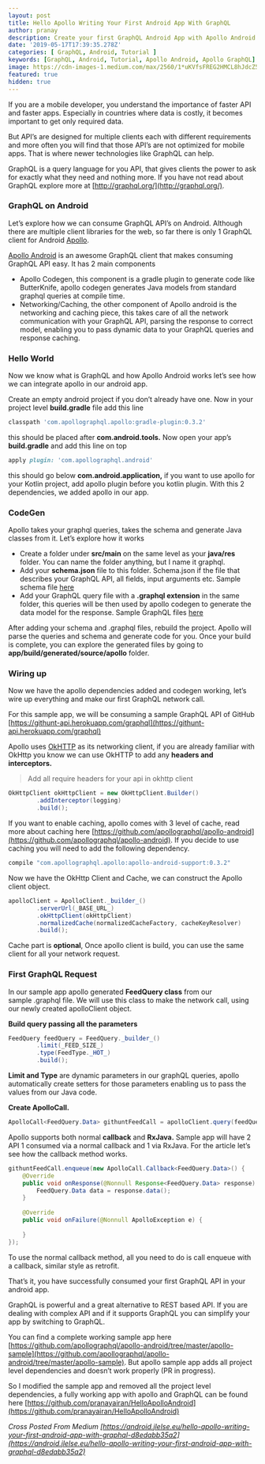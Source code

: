 ```yaml
---
layout: post
title: Hello Apollo Writing Your First Android App With GraphQL
author: pranay
description: Create your first GraphQL Android App with Apollo Android and explore how GrahQL can make your app fast.
date: '2019-05-17T17:39:35.278Z'
categories: [ GraphQL, Android, Tutorial ]
keywords: [GraphQL, Android, Tutorial, Apollo Android, Apollo GraphQL]
image: https://cdn-images-1.medium.com/max/2560/1*uKVfsFREG2HMCL8hJdcZ5Q.jpeg
featured: true
hidden: true
---
```


If you are a mobile developer, you understand the importance of faster API and faster apps. Especially in countries where data is costly, it becomes important to get only required data.

But API’s are designed for multiple clients each with different requirements and more often you will find that those API’s are not optimized for mobile apps. That is where newer technologies like GraphQL can help.

GraphQL is a query language for you API, that gives clients the power to ask for exactly what they need and nothing more. If you have not read about GraphQL explore more at [http://graphql.org/](http://graphql.org/).

### **GraphQL on Android**

Let’s explore how we can consume GraphQL API’s on Android. Although there are multiple client libraries for the web, so far there is only 1 GraphQL client for Android [Apollo](https://github.com/apollographql/apollo-android).

[Apollo Android](https://github.com/apollographql/apollo-android) is an awesome GraphQL client that makes consuming GraphQL API easy. It has 2 main components

*   Apollo Codegen, this component is a gradle plugin to generate code like ButterKnife, apollo codegen generates Java models from standard graphql queries at compile time.
*   Networking/Caching, the other component of Apollo android is the networking and caching piece, this takes care of all the network communication with your GraphQL API, parsing the response to correct model, enabling you to pass dynamic data to your GraphQL queries and response caching.

### Hello World

Now we know what is GraphQL and how Apollo Android works let’s see how we can integrate apollo in our android app.

Create an empty android project if you don’t already have one. Now in your project level **build.gradle** file add this line

```ruby
classpath 'com.apollographql.apollo:gradle-plugin:0.3.2'
```

this should be placed after **com.android.tools.** Now open your app’s **build.gradle** and add this line on top

```ruby
apply plugin: 'com.apollographql.android'
```

this should go below **com.android.application,** if you want to use apollo for your Kotlin project, add apollo plugin before you kotlin plugin. With this 2 dependencies, we added apollo in our app.

### **CodeGen**

Apollo takes your graphql queries, takes the schema and generate Java classes from it. Let’s explore how it works

*   Create a folder under **src/main** on the same level as your **java/res** folder. You can name the folder anything, but I name it graphql.
*   Add your **schema.json** file to this folder. Schema.json if the file that describes your GraphQL API, all fields, input arguments etc. Sample schema file [here](https://github.com/apollographql/apollo-android/blob/master/apollo-sample/src/main/graphql/com/apollographql/apollo/sample/schema.json)
*   Add your GraphQL query file with a **.graphql extension** in the same folder, this queries will be then used by apollo codegen to generate the data model for the response. Sample GraphQL files [here](https://github.com/apollographql/apollo-android/blob/master/apollo-sample/src/main/graphql/com/apollographql/apollo/sample/GithuntFeedQuery.graphql)

After adding your schema and .graphql files, rebuild the project. Apollo will parse the queries and schema and generate code for you. Once your build is complete, you can explore the generated files by going to **app/build/generated/source/apollo** folder.

### Wiring up

Now we have the apollo dependencies added and codegen working, let’s wire up everything and make our first GraphQL network call.

For this sample app, we will be consuming a sample GraphQL API of GitHub [https://githunt-api.herokuapp.com/graphql](https://githunt-api.herokuapp.com/graphql)

Apollo uses [OkHTTP](http://square.github.io/okhttp/) as its networking client, if you are already familiar with OkHttp you know we can use OkHTTP to add any **headers and interceptors.**

> Add all require headers for your api in okhttp client

```java
OkHttpClient okHttpClient = new OkHttpClient.Builder()  
        .addInterceptor(logging)  
        .build();
```

If you want to enable caching, apollo comes with 3 level of cache, read more about caching here [https://github.com/apollographql/apollo-android](https://github.com/apollographql/apollo-android). If you decide to use caching you will need to add the following dependency.

```ruby
compile "com.apollographql.apollo:apollo-android-support:0.3.2"
```

Now we have the OkHttp Client and Cache, we can construct the Apollo client object.

```java
apolloClient = ApolloClient._builder_()  
        .serverUrl(_BASE_URL_)  
        .okHttpClient(okHttpClient)  
        .normalizedCache(normalizedCacheFactory, cacheKeyResolver)  
        .build();
```
Cache part is **optional**, Once apollo client is build, you can use the same client for all your network request.

### First GraphQL Request

In our sample app apollo generated **FeedQuery class** from our sample .graphql file. We will use this class to make the network call, using our newly created apolloClient object.

**Build query passing all the parameters**

```java
FeedQuery feedQuery = FeedQuery._builder_()  
        .limit(_FEED_SIZE_)  
        .type(FeedType._HOT_)  
        .build();
```

**Limit and Type** are dynamic parameters in our graphQL queries, apollo automatically create setters for those parameters enabling us to pass the values from our Java code.

**Create ApolloCall.**

```java
ApolloCall<FeedQuery.Data> githuntFeedCall = apolloClient.query(feedQuery);
```
Apollo supports both normal **callback** and **RxJava.** Sample app will have 2 API 1 consumed via a normal callback and 1 via RxJava. For the article let’s see how the callback method works.

```java
githuntFeedCall.enqueue(new ApolloCall.Callback<FeedQuery.Data>() {  
    @Override  
    public void onResponse(@Nonnull Response<FeedQuery.Data> response) {  
        FeedQuery.Data data = response.data();  
    }  
  
    @Override  
    public void onFailure(@Nonnull ApolloException e) {  
  
    }  
});
```

To use the normal callback method, all you need to do is call enqueue with a callback, similar style as retrofit.

That’s it, you have successfully consumed your first GraphQL API in your android app.

GraphQL is powerful and a great alternative to REST based API. If you are dealing with complex API and if it supports GraphQL you can simplify your app by switching to GraphQL.

You can find a complete working sample app here [https://github.com/apollographql/apollo-android/tree/master/apollo-sample](https://github.com/apollographql/apollo-android/tree/master/apollo-sample). But apollo sample app adds all project level dependencies and doesn’t work properly (PR in progress).

So I modified the sample app and removed all the project level dependencies, a fully working app with apollo and GraphQL can be found here [https://github.com/pranayairan/HelloApolloAndroid](https://github.com/pranayairan/HelloApolloAndroid)

_Cross Posted From Medium [https://android.jlelse.eu/hello-apollo-writing-your-first-android-app-with-graphql-d8edabb35a2](https://android.jlelse.eu/hello-apollo-writing-your-first-android-app-with-graphql-d8edabb35a2)_